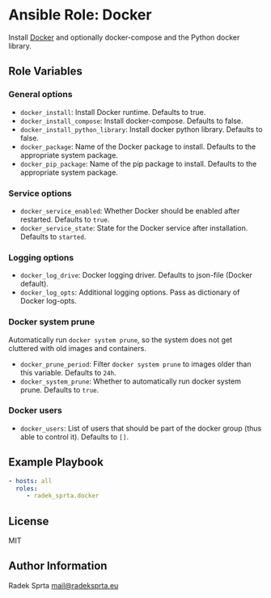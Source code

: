 # Ansible Role: Docker
Install [Docker](https://www.docker.com) and optionally docker-compose and the Python docker library.

## Role Variables
### General options
- `docker_install`: Install Docker runtime. Defaults to true.
- `docker_install_compose`: Install docker-compose. Defaults to false.
- `docker_install_python_library`: Install docker python library. Defaults to false.
- `docker_package`: Name of the Docker package to install. Defaults to the appropriate system package.
- `docker_pip_package`: Name of the pip package to install. Defaults to the appropriate system package.

### Service options
- `docker_service_enabled`: Whether Docker should be enabled after restarted. Defaults to `true`.
- `docker_service_state`: State for the Docker service after installation. Defaults to `started`.

### Logging options
- `docker_log_drive`: Docker logging driver. Defaults to json-file (Docker default).
- `docker_log_opts`: Additional logging options. Pass as dictionary of Docker log-opts.

### Docker system prune
Automatically run `docker system prune`, so the system does not get cluttered with old images and containers.

- `docker_prune_period`: Filter `docker system prune` to images older than this variable. Defaults to `24h`.
- `docker_system_prune`: Whether to automatically run docker system prune. Defaults to `true`.

### Docker users
- `docker_users`: List of users that should be part of the docker group (thus able to control it). Defaults
to `[]`.

## Example Playbook

```yaml
- hosts: all
  roles:
     - radek_sprta.docker
```

License
-------

MIT

Author Information
------------------

Radek Sprta <mail@radeksprta.eu>
